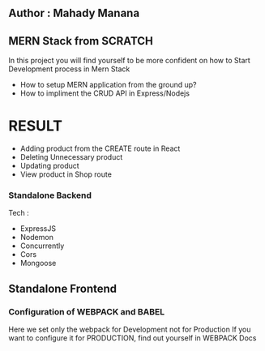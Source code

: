 ## Author : Mahady Manana

## MERN Stack from SCRATCH

In this project you will find yourself to be more confident on how to Start Development process in Mern Stack

- How to setup MERN application from the ground up?
- How to impliment the CRUD API in Express/Nodejs

# RESULT

- Adding product from the CREATE route in React
- Deleting Unnecessary product
- Updating product
- View product in Shop route

###  Standalone Backend

Tech : 
- ExpressJS
- Nodemon
- Concurrently
- Cors
- Mongoose

## Standalone Frontend

### Configuration of WEBPACK and BABEL

Here we set only the webpack for Development not for Production
If you want to configure it for PRODUCTION, find out yourself in WEBPACK Docs

